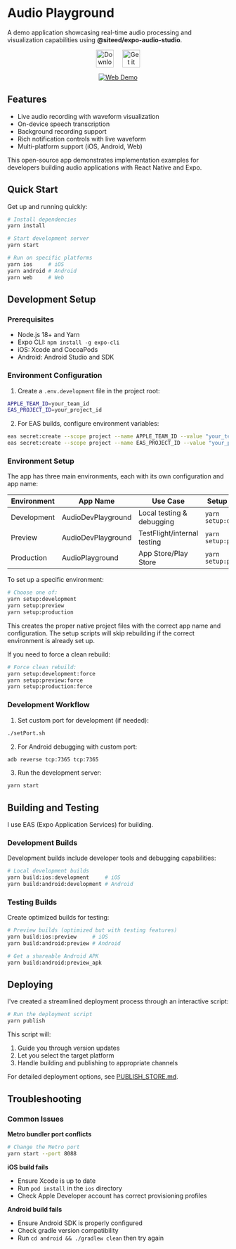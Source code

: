 # Audio Playground

A demo application showcasing real-time audio processing and visualization capabilities using **@siteed/expo-audio-studio**. 

<div align="center">
  <div style="display: flex; justify-content: center; gap: 20px; margin: 10px 0;">
    <a href="https://apps.apple.com/app/audio-playground/id6739774966">
      <img src="https://developer.apple.com/app-store/marketing/guidelines/images/badge-download-on-the-app-store.svg" alt="Download on the App Store" height="40" />
    </a>
    <a href="https://play.google.com/store/apps/details?id=net.siteed.audioplayground">
      <img src="https://play.google.com/intl/en_us/badges/static/images/badges/en_badge_web_generic.png" alt="Get it on Google Play" height="40" />
    </a>
  </div>
  
  [![Web Demo](https://img.shields.io/badge/Demo-Web-blue)](https://deeeed.github.io/expo-audio-stream/)
</div>

## Features

- Live audio recording with waveform visualization
- On-device speech transcription
- Background recording support
- Rich notification controls with live waveform
- Multi-platform support (iOS, Android, Web)

This open-source app demonstrates implementation examples for developers building audio applications with React Native and Expo.

## Quick Start

Get up and running quickly:

```bash
# Install dependencies
yarn install

# Start development server
yarn start

# Run on specific platforms
yarn ios     # iOS
yarn android # Android
yarn web     # Web
```

## Development Setup

### Prerequisites

- Node.js 18+ and Yarn
- Expo CLI: `npm install -g expo-cli`
- iOS: Xcode and CocoaPods
- Android: Android Studio and SDK

### Environment Configuration

1. Create a `.env.development` file in the project root:
```bash
APPLE_TEAM_ID=your_team_id
EAS_PROJECT_ID=your_project_id
```

2. For EAS builds, configure environment variables:
```bash
eas secret:create --scope project --name APPLE_TEAM_ID --value "your_team_id" --type string
eas secret:create --scope project --name EAS_PROJECT_ID --value "your_project_id" --type string
```

### Environment Setup

The app has three main environments, each with its own configuration and app name:

| Environment | App Name | Use Case | Setup Command |
|-------------|----------|----------|---------------|
| Development | AudioDevPlayground | Local testing & debugging | `yarn setup:development` |
| Preview | AudioDevPlayground | TestFlight/internal testing | `yarn setup:preview` |
| Production | AudioPlayground | App Store/Play Store | `yarn setup:production` |

To set up a specific environment:

```bash
# Choose one of:
yarn setup:development
yarn setup:preview
yarn setup:production
```

This creates the proper native project files with the correct app name and configuration. The setup scripts will skip rebuilding if the correct environment is already set up.

If you need to force a clean rebuild:
```bash
# Force clean rebuild:
yarn setup:development:force
yarn setup:preview:force  
yarn setup:production:force
```

### Development Workflow

1. Set custom port for development (if needed):
```bash
./setPort.sh
```

2. For Android debugging with custom port:
```bash
adb reverse tcp:7365 tcp:7365
```

3. Run the development server:
```bash
yarn start
```

## Building and Testing

I use EAS (Expo Application Services) for building.

### Development Builds

Development builds include developer tools and debugging capabilities:

```bash
# Local development builds
yarn build:ios:development     # iOS
yarn build:android:development # Android
```

### Testing Builds

Create optimized builds for testing:

```bash
# Preview builds (optimized but with testing features)
yarn build:ios:preview     # iOS
yarn build:android:preview # Android

# Get a shareable Android APK
yarn build:android:preview_apk
```

## Deploying

I've created a streamlined deployment process through an interactive script:

```bash
# Run the deployment script
yarn publish
```

This script will:
1. Guide you through version updates
2. Let you select the target platform
3. Handle building and publishing to appropriate channels

For detailed deployment options, see [PUBLISH_STORE.md](./PUBLISH_STORE.md).

## Troubleshooting

### Common Issues

**Metro bundler port conflicts**
```bash
# Change the Metro port
yarn start --port 8088
```

**iOS build fails**
- Ensure Xcode is up to date
- Run `pod install` in the `ios` directory
- Check Apple Developer account has correct provisioning profiles

**Android build fails**
- Ensure Android SDK is properly configured
- Check gradle version compatibility
- Run `cd android && ./gradlew clean` then try again
